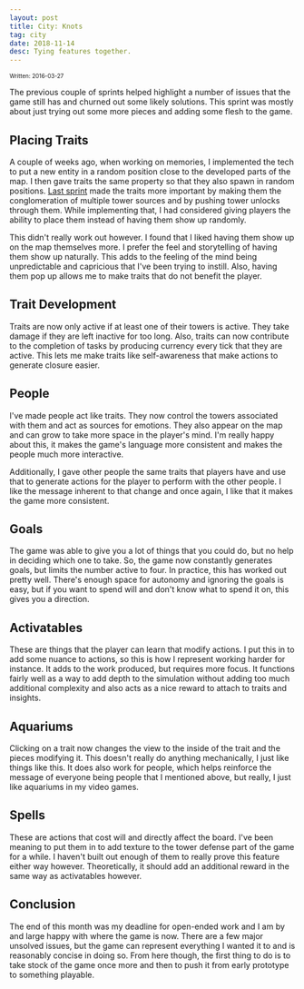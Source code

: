 ```yaml
---
layout: post
title: City: Knots
tag: city
date: 2018-11-14
desc: Tying features together.
---
```


<p style="font-size:10px">Written: 2016-03-27


The previous couple of sprints helped highlight a number of issues that the game still has and churned out some likely solutions. This sprint was mostly about just trying out some more pieces and adding some flesh to the game.

## Placing Traits

A couple of weeks ago, when working on memories, I implemented the tech to put a new entity in a random position close to the developed parts of the map. I then gave traits the same property so that they also spawn in random positions. [Last sprint](blog/city/iteration) made the traits more important by making them the conglomeration of multiple tower sources and by pushing tower unlocks through them. While implementing that, I had considered giving players the ability to place them instead of having them show up randomly.


This didn't really work out however. I found that I liked having them show up on the map themselves more. I prefer the feel and storytelling of having them show up naturally. This adds to the feeling of the mind being unpredictable and capricious that I've been trying to instill. Also, having them pop up allows me to make traits that do not benefit the player.

## Trait Development

Traits are now only active if at least one of their towers is active. They take damage if they are left inactive for too long. Also, traits can now contribute to the completion of tasks by producing currency every tick that they are active. This lets me make traits like self-awareness that make actions to generate closure easier.

## People

I've made people act like traits. They now control the towers associated with them and act as sources for emotions. They also appear on the map and can grow to take more space in the player's mind. I'm really happy about this, it makes the game's language more consistent and makes the people much more interactive.


Additionally, I gave other people the same traits that players have and use that to generate actions for the player to perform with the other people. I like the message inherent to that change and once again, I like that it makes the game more consistent.

## Goals

The game was able to give you a lot of things that you could do, but no help in deciding which one to take. So, the game now constantly generates goals, but limits the number active to four. In practice, this has worked out pretty well. There's enough space for autonomy and ignoring the goals is easy, but if you want to spend will and don't know what to spend it on, this gives you a direction.

## Activatables

These are things that the player can learn that modify actions. I put this in to add some nuance to actions, so this is how I represent working harder for instance. It adds to the work produced, but requires more focus. It functions fairly well as a way to add depth to the simulation without adding too much additional complexity and also acts as a nice reward to attach to traits and insights.

## Aquariums

Clicking on a trait now changes the view to the inside of the trait and the pieces modifying it. This doesn't really do anything mechanically, I just like things like this. It does also work for people, which helps reinforce the message of everyone being people that I mentioned above, but really, I just like aquariums in my video games.

## Spells

These are actions that cost will and directly affect the board. I've been meaning to put them in to add texture to the tower defense part of the game for a while. I haven't built out enough of them to really prove this feature either way however. Theoretically, it should add an additional reward in the same way as activatables however.

## Conclusion

The end of this month was my deadline for open-ended work and I am by and large happy with where the game is now. There are a few major unsolved issues, but the game can represent everything I wanted it to and is reasonably concise in doing so. From here though, the first thing to do is to take stock of the game once more and then to push it from early prototype to something playable.

